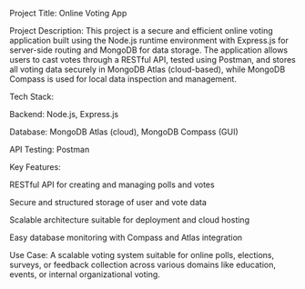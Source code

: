 Project Title: Online Voting App

Project Description:
This project is a secure and efficient online voting application built using the Node.js runtime environment with Express.js for server-side routing and MongoDB for data storage. The application allows users to cast votes through a RESTful API, tested using Postman, and stores all voting data securely in MongoDB Atlas (cloud-based), while MongoDB Compass is used for local data inspection and management.

Tech Stack:

Backend: Node.js, Express.js

Database: MongoDB Atlas (cloud), MongoDB Compass (GUI)

API Testing: Postman

Key Features:

RESTful API for creating and managing polls and votes

Secure and structured storage of user and vote data

Scalable architecture suitable for deployment and cloud hosting

Easy database monitoring with Compass and Atlas integration

Use Case:
A scalable voting system suitable for online polls, elections, surveys, or feedback collection across various domains like education, events, or internal organizational voting.

